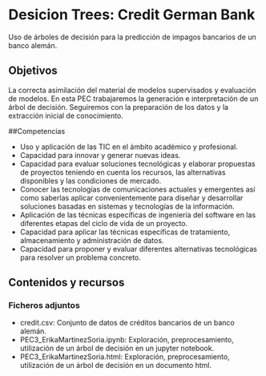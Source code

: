 # Desicion Trees: Credit German Bank
Uso de árboles de decisión para la predicción de impagos bancarios de un banco alemán.

## Objetivos
La correcta asimilación del material de modelos supervisados y evaluación de modelos. En esta PEC trabajaremos la generación e interpretación de un árbol de decisión. Seguiremos con la preparación de los datos y la extracción inicial de conocimiento.

##Competencias
- Uso y aplicación de las TIC en el ámbito académico y profesional.
- Capacidad para innovar y generar nuevas ideas.
- Capacidad para evaluar soluciones tecnológicas y elaborar propuestas de proyectos teniendo en cuenta los recursos, las alternativas disponibles y las condiciones de mercado.
- Conocer las tecnologías de comunicaciones actuales y emergentes así como saberlas aplicar convenientemente para diseñar y desarrollar soluciones basadas en sistemas y tecnologías de la información.
- Aplicación de las técnicas específicas de ingeniería del software en las diferentes etapas del ciclo de vida de un proyecto.
- Capacidad para aplicar las técnicas específicas de tratamiento, almacenamiento y administración de datos.
- Capacidad para proponer y evaluar diferentes alternativas tecnológicas para resolver un problema concreto.

## Contenidos y recursos

### Ficheros adjuntos 
- credit.csv: Conjunto de datos de créditos bancarios de un banco alemán.
- PEC3_ErikaMartinezSoria.ipynb: Exploración, preprocesamiento, utilización de un árbol de decisión en un jupyter notebook.
- PEC3_ErikaMartinezSoria.html: Exploración, preprocesamiento, utilización de un árbol de decisión en un documento html.




